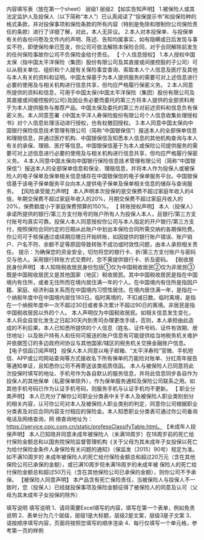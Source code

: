 内容填写表（放在第一个sheet）
	层级1	层级2
	【如实告知声明】
		1.被保险人或其法定监护人及投保人（以下简称“本人”）已认真阅读了“投保提示书”和投保险种的格式条款，并对投保事项和保险条款的所有内容（特别是免除和限制你公司保险责任的条款）进行了详细了解，对此，本人无异议。
		2.本人对本投保单、与投保单有关的各份问卷及文件内的声明、陈述、告知均属事实，如有隐瞒或日后发现与事实不符，即使保险单已签发，你公司可依法解除本保险合同，对于合同解除前发生的任何保险事故你公司不负保险金给付责任。
	【 个人信息授权】
		1.本人授权中国太保（指中国太平洋保险（集团）股份有限公司及其直接或间接控股的子公司）可以从相关单位、组织和个人就有关保险事宜查询、索取本人个人信息及医疗及其他与本人有关的资料和证明。中国太保基于为本人提供服务的需要可对上述信息进行必要的使用及与相关机构进行信息共享，但均应严格履行保密义务。
		2.本人同意所提供的资料和信息，可用于中国太保{中国太平洋保险（集团）股份有限公司及其直接或间接控股的公司}及因业务必要而委托的第三方将本人提供的全部资料用于为本人提供服务与推荐产品。中国太保及委托的第三方对前述资料和信息负有保密义务。本人同意签署《中国太平洋人寿保险股份有限公司个人信息收集处理授权书》对个人信息处理活动进行授权，也有权撤回授权。
		3.本人同意中国太保向中国银行保险信息技术管理有限公司（简称“中国银保信”）报送本人的全部保单信息和理赔信息，并通过医疗机构、中国银保信及知悉本人信息的其他机构查询与本人有关的承保、理赔、医疗等信息。中国银保信基于为本人或保险公司提供服务的需要可对上述信息进行必要的使用及与相关机构进行信息共享，但均应严格履行保密义务。
		4.本人同意中国太保向中国银行保险信息技术管理有限公司（简称“中国银保信”）报送本人的全部保单信息和保全、理赔信息，并将本人作为投保人或被保险人的电子保单及保单相关信息储存在中国银保信的电子保单服务平台。中国银保信基于该电子保单服务平台向本人提供电子保单及保单相关信息的储存与查询服务。
	【风险承受能力声明】
		本人声明本次投保的趸交保费不超过家庭年收入的4倍，年期交保费不超过家庭年收入的20%，月期交保费不超过家庭月收入的20%，保费额度小于家庭保费预算的150%。
	【 转账授权声明】
		本人（投保人）承诺所提供的银行/第三方支付账号的账户所有人为投保人本人，且银行/第三方支付账号均真实可靠。投保人本人同意授权你公司与本人指定的开户银行/第三方支付，按照保险合同约定的日期从此账户中划出本保险合同所需交纳的各期保险费。
		你公司可于核保通过或续期应缴日开始转账，如因提供的银行账户错误、账户销户、户名不符、余额不足等原因导致转账不成功或时效性问题，由本人承担相关责任。
		提示：为确保您的资金安全，切勿将您的银行卡、折/第三方支付账户与密码交与他人。采用银行转账方式交费时，您不需提供银行卡、折及密码。
	【税收居民身份声明】
		本人知晓税收居民身份包括①仅为中国税收居民②仅为非居民③既是中国税收居民又是其他国家（地区）税收居民。其中中国税收居民是指在中国境内有住所，或者无住所而在境内居住满一年的个人。在中国境内有住所是指因户籍、家庭、经济利益关系而在中国境内习惯性居住。在境内居住满一年，是指在一个纳税年度中在中国境内居住183日。临时离境的，不扣减日数。临时离境，是指在一个纳税年度中一次不超过30日或者多次累计不超过90日的离境。非居民是指中国税收居民以外的个人。
		本人声明仅为中国税收居民。如相关信息发生变化，本人将会自变化发生之日起30天内到贵司办理更改手续，否则，本人承担由此造成的不利后果。本人已知悉所提供的个人信息（姓名、证件号码、证件有效期、居住地址）以及账户持有人和任何可报送的账户信息有可能提供给当地税务机关维护并依据签订的多边政府间协议与其他国家/辖区的税务机关交换金融账户信息。
	【电子信函订阅声明】
		投保人本人同意以电子邮箱、“太平洋寿险”官微、手机短信、APP或公司网站查询等方式接收名下所有保单的万能险对账单、分红周年报告等通知单证，且知悉你公司不再寄送该类纸质信函。
		本人与被保险人已同意将此次投保时填写的地址、手机号作为各自默认的服务信息，并将此信息同步各自作为投保人的其他保单（私密保单除外），作为保单服务通知及保险公司联系之用。如其他手机号码已作为认证手机号码，则服务手机与认证手机均不更新。
	【 职业分类声明】
		本人已充分了解你公司职业分类表中关于本人及被保险人职业类别划分的相关内容，认可你公司对本人及被保险人职业类别的判定，同意你公司根据职业分类表及对应合同内容支付相应的保险金。本人知悉职业分类表可通过你公司垂询电话及网络查询，网 络查询地址为：https://service.cpic.com.cn/static/professClassifyTable.html。
	【未成年人投保声明】
		本人已知晓并同意未成年被保险人（未满18周岁）在18周岁前的死亡给付保险金额总和以国务院保险监督管理机构《关于父母为其未成年子女投保以死亡为给付保险金条件人身保险有关问题的通知》（保监发〔2015〕90号）规定为准。如不满10周岁的 未成年被保险人的死亡给付保险金额总和超过20万元（含在其他保险公司已承保的金额），或已满10周岁但未满18周岁的未成年被 保险人的死亡给付保险金额总和超过50万元（含在其他保险公司已承保的金额），则你公司不予承保。
	【被保险人同意声明】
		本产品含有死亡保险责任，当被保险人与投保人不一致时，您（投保人）已经就投保事项及保险金额征得了被保险人的同意及认可（父母为其未成年子女投保的除外）


填写说明
	填写说明
	1、请将需要Excel填写的内容，填写在第一个表单，例如免责说明
	2、表单分为几个层级，层级1是大标题，层级2是文案，层级3是子文案
	3、请按顺序填写内容，页面将按照您填写的顺序渲染
	4、每行仅填写一个单元格，参考第一页的样例


